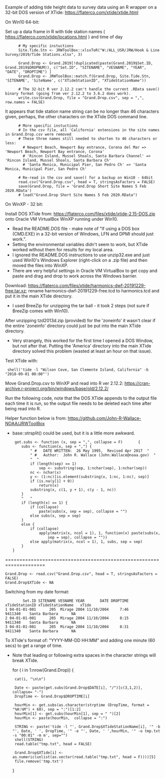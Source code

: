 Example of adding tide height data to survey data using an R wrapper on a 32-bit DOS version of XTide: https://flaterco.com/xtide/xtide.html 

On Win10 64-bit:

Set up a data frame in R with tide station names ( https://flaterco.com/xtide/locations.html ) and time of day

          # My specific instuctions 
          Site.Tide.Stn <- JRWToolBox::xlsxToR("W:/ALL_USR/JRW/Hook & Line Survey/2019/Tide Stations.xlsx", 3)
          
          Grand.Drop <- Grand.2019[!duplicated(paste(Grand.2019$Set.ID, Grand.2019$DROPNUM)), c("Set.ID", "SITENAME", "VESNAME", "YEAR", "DATE", "DROPTIME") ]
          Grand.Drop <- JRWToolBox::match.f(Grand.Drop, Site.Tide.Stn, 'SITENAME', 'SiteName', c("XTideStationID", "XTideStationName"))
          
          # The 32-bit R ver 2.12.2 can't handle the current .RData save() binary format (going from ver 2.12.2 to 3.6.2 does work).
          write.csv(Grand.Drop, file = "Grand.Drop.csv", sep = ",",  row.names = FALSE)   


It appears that tide station name string can be no longer than 46 characters given, perhaps, the other characters on the XTide DOS command line.
 
          # More specific instuctions 
          # In the csv file, all 'California' extensions in the site names in Grand.Drop.csv were removed
          # These three names still needed to shorten to 46 characters or less:
            # Newport Beach, Newport Bay entrance, Corona del Mar => 'Newport Beach, Newport Bay entrance, Corona'
            # 'Rincon Island, Mussel Shoals, Santa Barbara Channel' => 'Rincon Island, Mussel Shoals, Santa Barbara Ch'
            # 'Santa Monica, Municipal Pier, San Pedro Ch' => 'Santa Monica, Municipal Pier, San Pedro Ch'
          
          # Re-read in the csv and save() for a backup on Win10 - 64bit
          read.csv("Grand.Drop.csv", head = T, stringsAsFactors = FALSE)
          save(Grand.Drop, file = 'Grand.Drop Short Site Names 5 Feb 2020.RData')
          # load("Grand.Drop Short Site Names 5 Feb 2020.RData")




On WinXP - 32 bit: 

Install DOS XTide from: https://flaterco.com/files/xtide/xtide-2.15-DOS.zip onto Oracle VM VirtualBox WinXP running under Win10.
- Read the README.DOS file - make note of "If using a DOS box (CMD.EXE) in a 32-bit version of Windows, LFN and DPMI should just work.".  
- Setting the environmental variables didn't seem to work, but XTide worked without them for results for my local area.
- I ignored the README.DOS instructions to use unzip32.exe and just used Win10's Windows Explorer (right-click on a .zip file) and then moved the files into WinXP.
- There are very helpful settings in Oracle VM VirtualBox to get copy and paste and drag and drop to work across the Windows barrier.

Download: https://flaterco.com/files/xtide/harmonics-dwf-20191229-free.tar.xz; rename harmonics-dwf-20191229-free.tcd to harmonics.tcd and put it in the main XTide directory.
- I used BreeZip for unzipping the tar ball - it took 2 steps (not sure if BreeZip comes with Win10).

After unzipping tzd2013d.zip (provided) for the 'zoneinfo' it wasn't clear if the entire 'zoneinfo' directory could just be put into the main XTide directory. 
- Very strangely, this worked for the first time I opened a DOS Window, but not after that. Putting the 'America' directory into the main XTide directory solved this problem (wasted at least an hour on that issue).

Test XTide with:

     shell('tide -l "Wilson Cove, San Clemente Island, California" -b "2018-09-01 00:00"')

    
Move Grand.Drop.csv to WinXP and read into R ver 2.12.2: https://cran-archive.r-project.org/bin/windows/base/old/2.12.2/

Run the following code, note that the DOS XTide appends to the output file each time it is run, so the output file needs to be deleted each time after being read into R.


Helper function below is from: https://github.com/John-R-Wallace-NOAA/JRWToolBox 
- base::strsplit() could be used, but it is a little more awkward.
       
       get.subs <- function (x, sep = ",", collapse = F)       {
          subs <- function(x, sep = ",") {
              " #   DATE WRITTEN:  26 May 1995,  Revised Apr 2017  "
              " #   Author:  John R. Wallace (John.Wallace@noaa.gov)  "
              "  "
              if (length(sep) == 1) 
                  sep <- substring(sep, 1:nchar(sep), 1:nchar(sep))
              nc <- nchar(x)
              y <- (1:nc)[is.element(substring(x, 1:nc, 1:nc), sep)]
              if (is.na(y[1] + 0)) 
                  return(x)
              substring(x, c(1, y + 1), c(y - 1, nc))
          }        
          "   "
          if (length(x) == 1) {
              if (collapse) 
                  paste(subs(x, sep = sep), collapse = "")
              else subs(x, sep = sep)
          }
          else {
              if (collapse) 
                  apply(matrix(x, ncol = 1), 1, function(x) paste(subs(x, 
                      sep = sep), collapse = ""))
              else apply(matrix(x, ncol = 1), 1, subs, sep = sep)
          }
      }
      
====================================================================


    Grand.Drop <- read.csv("Grand.Drop.csv", head = T, stringsAsFactors = FALSE)
    Grand.Drop$XTide <- NA

Switching from my date format: 

            Set.ID SITENAME VESNAME YEAR       DATE DROPTIME xTideStationID xTideStationName   xTide
    1 04-01-01-001      205  Mirage 2004 11/10/2004     7:46        9411340    Santa Barbara      NA
    2 04-01-01-001      205  Mirage 2004 11/10/2004     8:15        9411340    Santa Barbara      NA
    3 04-01-01-001      205  Mirage 2004 11/10/2004     8:31        9411340    Santa Barbara      NA

To XTide's format of: "YYYY-MM-DD HH:MM" and adding one minute (60 secs) to get a range of time.
- Note that leading or following extra spaces in the character strings will break XTide.

    for ( i in 1:nrow(Grand.Drop)) {
    
       cat(i, "\n\n")
       
       Date <- paste(get.subs(Grand.Drop$DATE[i], "/")[c(3,1,2)], collapse= "-")
       DropTime <- Grand.Drop$DROPTIME[i]
       
       hourMin <- get.subs(as.character(strptime (DropTime, format = "%H:%M") + 60), sep = ":")[1:2]
       hourMin[1] <- get.subs(hourMin[1], sep = " ")[2]
       hourMin <- paste(hourMin,  collapse = ":")
       
       STRING <- paste('tide -l "', Grand.Drop$XTideStationName[i], '" -b "', Date, ' ', DropTime, '" -e "', Date, ' ',hourMin, '" -o tmp.txt -s "00:01" -m m', sep="")
       shell(STRING)
       read.table("tmp.txt", head = FALSE)
       
       Grand.Drop$XTide[i] <- as.numeric(unlist(as.vector(read.table("tmp.txt", head = F))))[5]
       file.remove('tmp.txt')
       
    }
    



